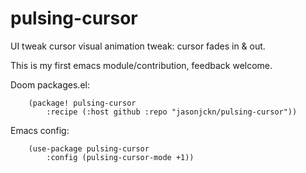 # pulsing-cursor
UI tweak cursor visual animation tweak: cursor fades in & out.

This is my first emacs module/contribution, feedback welcome.

Doom packages.el:
```
    (package! pulsing-cursor
        :recipe (:host github :repo "jasonjckn/pulsing-cursor"))
```

Emacs config:

```
    (use-package pulsing-cursor
        :config (pulsing-cursor-mode +1))

```
